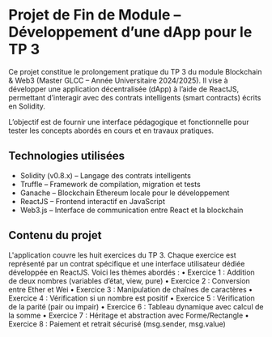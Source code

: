 # Projet de Fin de Module – Développement d’une dApp pour le TP 3

Ce projet constitue le prolongement pratique du TP 3 du module Blockchain & Web3 (Master GLCC – Année Universitaire 2024/2025). Il vise à développer une application décentralisée (dApp) à l’aide de ReactJS, permettant d’interagir avec des contrats intelligents (smart contracts) écrits en Solidity.

L’objectif est de fournir une interface pédagogique et fonctionnelle pour tester les concepts abordés en cours et en travaux pratiques.

## Technologies utilisées

- Solidity (v0.8.x) – Langage des contrats intelligents
- Truffle – Framework de compilation, migration et tests
- Ganache – Blockchain Ethereum locale pour le développement
- ReactJS – Frontend interactif en JavaScript
- Web3.js – Interface de communication entre React et la blockchain

## Contenu du projet

L'application couvre les huit exercices du TP 3. Chaque exercice est représenté par un contrat spécifique et une interface utilisateur dédiée développée en ReactJS. Voici les thèmes abordés :
•	Exercice 1 : Addition de deux nombres (variables d’état, view, pure)
•	Exercice 2 : Conversion entre Ether et Wei
•	Exercice 3 : Manipulation de chaînes de caractères
•	Exercice 4 : Vérification si un nombre est positif
•	Exercice 5 : Vérification de la parité (pair ou impair)
•	Exercice 6 : Tableau dynamique avec calcul de la somme
•	Exercice 7 : Héritage et abstraction avec Forme/Rectangle
•	Exercice 8 : Paiement et retrait sécurisé (msg.sender, msg.value)
